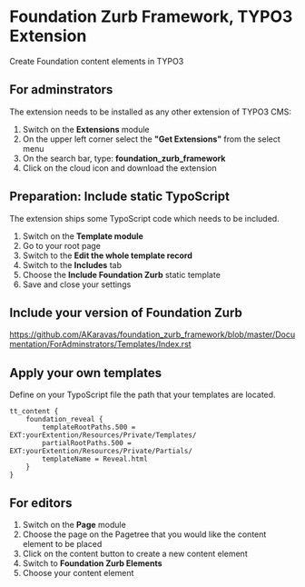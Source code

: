# Foundation Zurb Framework, TYPO3 Extension

Create Foundation content elements in TYPO3

For adminstrators
------------------
The extension needs to be installed as any other extension of TYPO3 CMS:

1. Switch on the **Extensions** module
2. On the upper left corner select the **"Get Extensions"** from the select menu
3. On the search bar, type: **foundation_zurb_framework**
4. Click on the cloud icon and download the extension

Preparation: Include static TypoScript
----------------------

The extension ships some TypoScript code which needs to be included.

1. Switch on the **Template module**
2. Go to your root page
3. Switch to the **Edit the whole template record**
4. Switch to the **Includes** tab
5. Choose the **Include Foundation Zurb** static template
6. Save and close your settings

Include your version of Foundation Zurb
----------------------

https://github.com/AKaravas/foundation_zurb_framework/blob/master/Documentation/ForAdminstrators/Templates/Index.rst

Apply your own templates
----------------------

Define on your TypoScript file the path that your templates are located.

   	tt_content {
      	foundation_reveal {
			templateRootPaths.500 = EXT:yourExtention/Resources/Private/Templates/
			partialRootPaths.500 = EXT:yourExtention/Resources/Private/Partials/
			templateName = Reveal.html
		}
   	}

For editors
------------------

1. Switch on the **Page** module
2. Choose the page on the Pagetree that you would like the content element to be placed
3. Click on the content button to create a new content element
4. Switch to **Foundation Zurb Elements**
5. Choose your content element